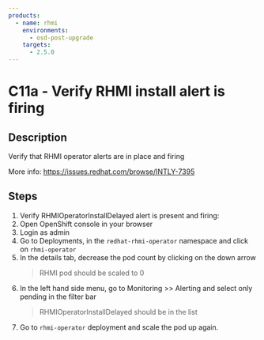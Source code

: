 ```yaml
---
products:
  - name: rhmi
    environments:
      - osd-post-upgrade
    targets:
      - 2.5.0
---
```


# C11a - Verify RHMI install alert is firing

## Description

Verify that RHMI operator alerts are in place and firing

More info: <https://issues.redhat.com/browse/INTLY-7395>

## Steps

1. Verify RHMIOperatorInstallDelayed alert is present and firing:
2. Open OpenShift console in your browser
3. Login as admin
4. Go to Deployments, in the `redhat-rhmi-operator` namespace and click on `rhmi-operator`
5. In the details tab, decrease the pod count by clicking on the down arrow
   > RHMI pod should be scaled to 0
6. In the left hand side menu, go to Monitoring >> Alerting and select only pending in the filter bar
   > RHMIOperatorInstallDelayed should be in the list
7. Go to `rhmi-operator` deployment and scale the pod up again.

